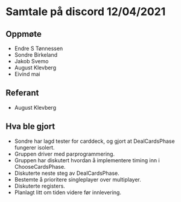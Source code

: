 # Samtale på discord 12/04/2021 

## Oppmøte
* Endre S Tønnessen
* Sondre Birkeland
* Jakob Svemo
* August Klevberg
* Eivind mai

## Referant
* August Klevberg

## Hva ble gjort
* Sondre har lagd tester for carddeck, og gjort at DealCardsPhase fungerer isolert.
* Gruppen driver med parprogrammering.
* Gruppen har diskutert hvordan å implementere timing inn i ChooseCardsPhase.
* Diskuterte neste steg av DealCardsPhase.
* Bestemte å prioritere singleplayer over multiplayer.
* Diskuterte registers.
* Planlagt litt om tiden videre før innlevering.

